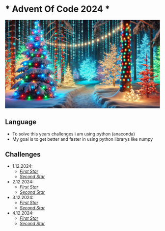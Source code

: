 # * Advent Of Code 2024 *

![Very Beautiful Picture](./Assets/Christmas.webp)

## Language

- To solve this years challenges i am using python (anaconda)
- My goal is to get better and faster in using python librarys like numpy

## Challenges

- 1.12.2024: 
  - _[First Star](./day1/level1.py)_
  - _[Second Star](./day2/level2.py)_
- 2.12.2024:
  - _[First Star](./day2/level1.py)_
  - _[Second Star](./day2/level2.py)_
- 3.12.2024:
  - _[First Star](./day3/level1.py)_
  - _[Second Star](./day3/level2.py)_
- 4.12.2024:
  - _[First Star](./day4/level1.py)_
  - _[Second Star](./day4/level2.py)_

